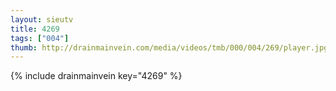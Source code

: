 ```yaml
--- 
layout: sieutv
title: 4269
tags: ["004"]
thumb: http://drainmainvein.com/media/videos/tmb/000/004/269/player.jpg
---
```

{% include drainmainvein key="4269" %} 

